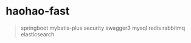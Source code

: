 # haohao-fast

> springboot
> mybatis-plus
> security
> swagger3
> mysql
> redis
> rabbitmq
> elasticsearch

